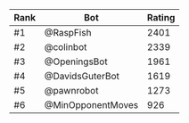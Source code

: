 Rank|Bot|Rating
---|---|---
#1|@RaspFish|2401
#2|@colinbot|2339
#3|@OpeningsBot|1961
#4|@DavidsGuterBot|1619
#5|@pawnrobot|1273
#6|@MinOpponentMoves|926
